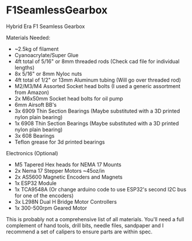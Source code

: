 # F1SeamlessGearbox
 Hybrid Era F1 Seamless Gearbox
 
 Materials Needed:
 <ul>
<li>~2.5kg of filament</li>
<li>  Cyanoacrylate/Super Glue</li>
<li>4ft total of 5/16" or 8mm threaded rods (Check cad file for individual lengths)</li>
<li>8x 5/16" or 8mm Nyloc nuts</li>
 <li>4ft total of 1/2" or 13mm Aluminum tubing (Will go over threaded rod) </li>
<li>M2/M3/M4 Assorted Socket head bolts (I used a generic assortment from Amazon)</li>
<li>2x M6x50mm Socket head bolts for oil pump</li>
<li>6mm Airsoft BB's</li>
<li>3x 6909 Thin Section Bearings  (Maybe substituted with a 3D printed nylon plain bearing)</li>
<li>1x 6908 Thin Section Bearings  (Maybe substituted with a 3D printed nylon plain bearing)</li>
<li>3x 608 Bearings</li>
<li>Teflon grease for 3d printed bearings</li>
</ul>
 
 Electronics  (Optional)
 <ul>
 <li>M5 Tapered Hex heads for NEMA 17 Mounts</li>
 <li>2x Nema 17 Stepper Motors ~45oz/in</li>
 <li> 2x AS5600 Magnetic Encoders and Magnets</li>
 <li>1x ESP32 Module</li>
 <li>1x TCA9548A (Or change arduino code to use ESP32's second I2C bus for one of the encoders)</li>
 <li>3x L298N Dual H Bridge Motor Controllers</li>
  <li>1x 300-500rpm Geared Motor</li>
  </ul>
  
  This is probably not a comprehensive list of all materials.  You'll need a full complement of hand tools, drill bits, needle files, sandpaper and I recommend a set of calipers to ensure parts are within spec.
